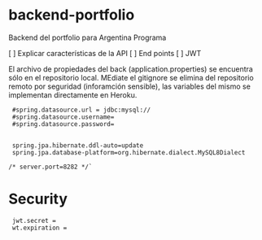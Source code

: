 # backend-portfolio
Backend del portfolio para Argentina Programa

[ ] Explicar características de la API
[ ] End points
[ ] JWT

El archivo de propiedades del back (application.properties) se encuentra sólo en el repositorio local. MEdiate el gitignore se elimina del repositorio remoto por seguridad (inforamción sensible), las variables del mismo se implementan directamente en Heroku.

~~~
 #spring.datasource.url = jdbc:mysql://
 #spring.datasource.username=
 #spring.datasource.password=


 spring.jpa.hibernate.ddl-auto=update
 spring.jpa.database-platform=org.hibernate.dialect.MySQL8Dialect

/* server.port=8282 */`
~~~

# Security
~~~
 jwt.secret = 
 wt.expiration = 
~~~
